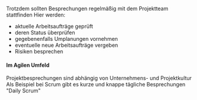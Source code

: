 Trotzdem sollten Besprechungen regelmäßig mit dem Projektteam stattfinden
Hier werden:

- aktuelle Arbeitsaufträge geprüft
- deren Status überprüfen
- gegebenenfalls Umplanungen vornehmen
- eventuelle neue Arbeitsaufträge vergeben
- Risiken besprechen

#### Im Agilen Umfeld

Projektbesprechungen sind abhängig von Unternehmens- und Projektkultur
Als Beispiel bei Scrum gibt es kurze und knappe tägliche Besprechungen "Daily Scrum"
